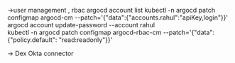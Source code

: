 ->user management , rbac 
argocd account list
kubectl -n argocd patch configmap argocd-cm  --patch='{"data":{"accounts.rahul":"apiKey,login"}}'
argocd account update-password --account rahul  
kubectl -n argocd patch configmap argocd-rbac-cm --patch='{"data":{"policy.default": "read:readonly"}}'

-> Dex Okta connector 
